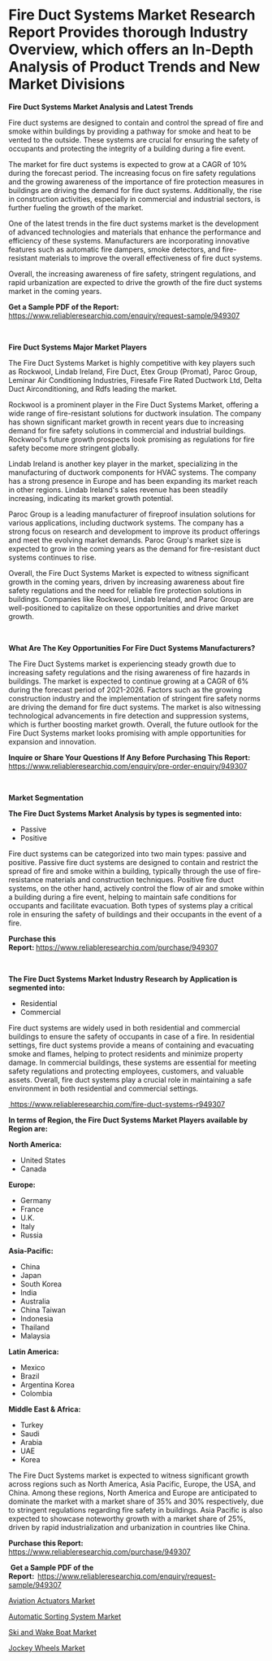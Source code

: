 <p><h1>Fire Duct Systems Market Research Report Provides thorough Industry Overview, which offers an In-Depth Analysis of Product Trends and New Market Divisions</h1></p><p><strong>Fire Duct Systems Market Analysis and Latest Trends</strong></p>
<p><p>Fire duct systems are designed to contain and control the spread of fire and smoke within buildings by providing a pathway for smoke and heat to be vented to the outside. These systems are crucial for ensuring the safety of occupants and protecting the integrity of a building during a fire event.</p><p>The market for fire duct systems is expected to grow at a CAGR of 10% during the forecast period. The increasing focus on fire safety regulations and the growing awareness of the importance of fire protection measures in buildings are driving the demand for fire duct systems. Additionally, the rise in construction activities, especially in commercial and industrial sectors, is further fueling the growth of the market.</p><p>One of the latest trends in the fire duct systems market is the development of advanced technologies and materials that enhance the performance and efficiency of these systems. Manufacturers are incorporating innovative features such as automatic fire dampers, smoke detectors, and fire-resistant materials to improve the overall effectiveness of fire duct systems.</p><p>Overall, the increasing awareness of fire safety, stringent regulations, and rapid urbanization are expected to drive the growth of the fire duct systems market in the coming years.</p></p>
<p><strong>Get a Sample PDF of the Report:&nbsp;</strong> <a href="https://www.reliableresearchiq.com/enquiry/request-sample/949307">https://www.reliableresearchiq.com/enquiry/request-sample/949307</a></p>
<p>&nbsp;</p>
<p><strong>Fire Duct Systems Major Market Players</strong></p>
<p><p>The Fire Duct Systems Market is highly competitive with key players such as Rockwool, Lindab Ireland, Fire Duct, Etex Group (Promat), Paroc Group, Leminar Air Conditioning Industries, Firesafe Fire Rated Ductwork Ltd, Delta Duct Airconditioning, and Rdfs leading the market. </p><p>Rockwool is a prominent player in the Fire Duct Systems Market, offering a wide range of fire-resistant solutions for ductwork insulation. The company has shown significant market growth in recent years due to increasing demand for fire safety solutions in commercial and industrial buildings. Rockwool's future growth prospects look promising as regulations for fire safety become more stringent globally.</p><p>Lindab Ireland is another key player in the market, specializing in the manufacturing of ductwork components for HVAC systems. The company has a strong presence in Europe and has been expanding its market reach in other regions. Lindab Ireland's sales revenue has been steadily increasing, indicating its market growth potential.</p><p>Paroc Group is a leading manufacturer of fireproof insulation solutions for various applications, including ductwork systems. The company has a strong focus on research and development to improve its product offerings and meet the evolving market demands. Paroc Group's market size is expected to grow in the coming years as the demand for fire-resistant duct systems continues to rise.</p><p>Overall, the Fire Duct Systems Market is expected to witness significant growth in the coming years, driven by increasing awareness about fire safety regulations and the need for reliable fire protection solutions in buildings. Companies like Rockwool, Lindab Ireland, and Paroc Group are well-positioned to capitalize on these opportunities and drive market growth.</p></p>
<p>&nbsp;</p>
<p><strong>What Are The Key Opportunities For Fire Duct Systems Manufacturers?</strong></p>
<p><p>The Fire Duct Systems market is experiencing steady growth due to increasing safety regulations and the rising awareness of fire hazards in buildings. The market is expected to continue growing at a CAGR of 6% during the forecast period of 2021-2026. Factors such as the growing construction industry and the implementation of stringent fire safety norms are driving the demand for fire duct systems. The market is also witnessing technological advancements in fire detection and suppression systems, which is further boosting market growth. Overall, the future outlook for the Fire Duct Systems market looks promising with ample opportunities for expansion and innovation.</p></p>
<p><strong>Inquire or Share Your Questions If Any Before Purchasing This Report:</strong> <a href="https://www.reliableresearchiq.com/enquiry/pre-order-enquiry/949307">https://www.reliableresearchiq.com/enquiry/pre-order-enquiry/949307</a></p>
<p>&nbsp;</p>
<p><strong>Market Segmentation</strong></p>
<p><strong>The Fire Duct Systems Market Analysis by types is segmented into:</strong></p>
<p><ul><li>Passive</li><li>Positive</li></ul></p>
<p><p>Fire duct systems can be categorized into two main types: passive and positive. Passive fire duct systems are designed to contain and restrict the spread of fire and smoke within a building, typically through the use of fire-resistance materials and construction techniques. Positive fire duct systems, on the other hand, actively control the flow of air and smoke within a building during a fire event, helping to maintain safe conditions for occupants and facilitate evacuation. Both types of systems play a critical role in ensuring the safety of buildings and their occupants in the event of a fire.</p></p>
<p><strong>Purchase this Report:&nbsp;</strong><a href="https://www.reliableresearchiq.com/purchase/949307">https://www.reliableresearchiq.com/purchase/949307</a></p>
<p>&nbsp;</p>
<p><strong>The Fire Duct Systems Market Industry Research by Application is segmented into:</strong></p>
<p><ul><li>Residential</li><li>Commercial</li></ul></p>
<p><p>Fire duct systems are widely used in both residential and commercial buildings to ensure the safety of occupants in case of a fire. In residential settings, fire duct systems provide a means of containing and evacuating smoke and flames, helping to protect residents and minimize property damage. In commercial buildings, these systems are essential for meeting safety regulations and protecting employees, customers, and valuable assets. Overall, fire duct systems play a crucial role in maintaining a safe environment in both residential and commercial settings.</p></p>
<p><a href="https://www.reliableresearchiq.com/fire-duct-systems-r949307">&nbsp;https://www.reliableresearchiq.com/fire-duct-systems-r949307</a></p>
<p><strong>In terms of Region, the Fire Duct Systems Market Players available by Region are:</strong></p>
<p>
    <p> <strong> North America: </strong>
        <ul>
            <li>United States</li>
            <li>Canada</li>
        </ul>
        </p> 
    <p> <strong> Europe: </strong>
        <ul>
            <li>Germany</li>
            <li>France</li>
            <li>U.K.</li>
            <li>Italy</li>
            <li>Russia</li>
        </ul>
        </p> 
    <p> <strong> Asia-Pacific: </strong>
        <ul>
            <li>China</li>
            <li>Japan</li>
            <li>South Korea</li>
            <li>India</li>
            <li>Australia</li>
            <li>China Taiwan</li>
            <li>Indonesia</li>
            <li>Thailand</li>
            <li>Malaysia</li>
        </ul>
        </p> 
    <p> <strong> Latin America: </strong>
        <ul>
            <li>Mexico</li>
            <li>Brazil</li>
            <li>Argentina Korea</li>
            <li>Colombia</li>
        </ul>
        </p> 
    <p> <strong> Middle East & Africa: </strong>
        <ul>
            <li>Turkey</li>
            <li>Saudi</li>
            <li>Arabia</li>
            <li>UAE</li>
            <li>Korea</li>
        </ul>
    </p>
    </p>
<p><p>The Fire Duct Systems market is expected to witness significant growth across regions such as North America, Asia Pacific, Europe, the USA, and China. Among these regions, North America and Europe are anticipated to dominate the market with a market share of 35% and 30% respectively, due to stringent regulations regarding fire safety in buildings. Asia Pacific is also expected to showcase noteworthy growth with a market share of 25%, driven by rapid industrialization and urbanization in countries like China.</p></p>
<p><strong>Purchase this Report: </strong><a href="https://www.reliableresearchiq.com/purchase/949307">https://www.reliableresearchiq.com/purchase/949307</a></p>
<p>&nbsp;<strong>Get a Sample PDF of the Report:&nbsp;&nbsp;</strong><a href="https://www.reliableresearchiq.com/enquiry/request-sample/949307">https://www.reliableresearchiq.com/enquiry/request-sample/949307</a></p>
<p><strong></strong></p>
<p><p><a href="https://github.com/arabintang013/Market-Research-Report-List-1/blob/main/aviation-actuators-market.md">Aviation Actuators Market</a></p><p><a href="https://github.com/FredaSauer/Market-Research-Report-List-1/blob/main/automatic-sorting-system-market.md">Automatic Sorting System Market</a></p><p><a href="https://github.com/kishanagarner91/Market-Research-Report-List-1/blob/main/ski-and-wake-boat-market.md">Ski and Wake Boat Market</a></p><p><a href="https://github.com/hrhzhypq19/Market-Research-Report-List-1/blob/main/jockey-wheels-market.md">Jockey Wheels Market</a></p></p>